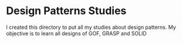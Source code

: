 # Design Patterns Studies
I created this directory to put all my studies about design patterns.
My objective is to learn all designs of GOF, GRASP and SOLID
